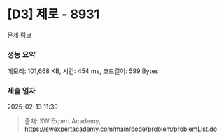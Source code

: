 # [D3] 제로 - 8931 

[문제 링크](https://swexpertacademy.com/main/code/problem/problemDetail.do?contestProbId=AW5jBWLq7jwDFATQ) 

### 성능 요약

메모리: 101,668 KB, 시간: 454 ms, 코드길이: 599 Bytes

### 제출 일자

2025-02-13 11:39



> 출처: SW Expert Academy, https://swexpertacademy.com/main/code/problem/problemList.do